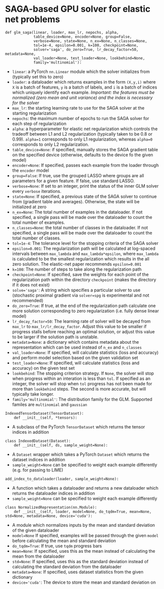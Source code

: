 # SAGA-based GPU solver for elastic net problems

```
def glm_saga(linear, loader, max_lr, nepochs, alpha, 
             table_device=None, encoder=None, group=False, 
             verbose=None, state=None, n_ex=None, n_classes=None, 
             tol=1e-4, epsilon=0.001, k=100, checkpoint=None, 
             solver='saga', do_zero=True, lr_decay_factor=50, metadata=None, 
             val_loader=None, test_loader=None, lookbehind=None, 
             family='multinomial'):
```
+ `linear`: a PyTorch `nn.Linear` module which the solver initializes from (typically set this to zero)
+ `loader`: a dataloader which returns examples in the form `(X,y,i)` where `X` is a batch of features, `y` is a batch of labels, and `i` is a batch of indices which uniquely identify each example. *Important: the features must be normalized (zero mean and unit variance) and the index is necessary for the solver*
+ `max_lr`: the starting learning rate to use for the SAGA solver at the starting regularization
+ `nepochs`: the maximum number of epochs to run the SAGA solver for each step of regularization
+ `alpha`: a hyperparameter for elastic net regularization which controls the tradeoff between L1 and L2 regularization (typically taken to be 0.8 or 0.99). `alpha=1` corresponds to only L1 regularization, whereas `alpha=0` corresponds to only L2 regularization. 
+ `table_device=None`: if specified, manually stores the SAGA gradient table on the specified device (otherwise, defaults to the device fo the given model)
+ `encoder=None`: If specified, passes each example from the loader through the `encoder` model
+ `group=False`: If true, use the grouped LASSO where groups are all parameters for a given feature. If false, use standard LASSO. 
+ `verbose=None`: If set to an integer, print the status of the inner GLM solver every `verbose` iterations. 
+ `state=None`: If specified, a previous state of the SAGA solver to continue from (gradient table and averages). Otherwise, the state will be initialized at zero
+ `n_ex=None`: The total number of examples in the dataloader. If not specified, a single pass will be made over the dataloader to count the total number of examples. 
+ `n_classes=None`: the total number of classes in the dataloader. If not specified, a single pass will be made over the dataloader to count the total number of classes. 
+ `tol=1e-4`: The tolerance level for the stopping criteria of the SAGA solver
+ `epsilon=0.001`: The regularization path will be calculated at log-spaced intervals between `max_lambda` and `max_lambda*epsilon`, where `max_lambda` is calculated to be the smallest regularization which results in the all zero solution. The elastic-net paper recommends `epsilon=0.001` 
+ `k=100`: The number of steps to take along the regularization path
+ `checkpoint=None`: If specified, save the weights for each point of the regularization path within the directory `checkpoint` (makes the directory if it does not exist)
+ `solve='saga'`: A string which specifies a particular solver to use (stochastic proximal gradient via `solver=spg` is experimental and not recommended)
+ `do_zero=True`: If true, at the end of the regularization path calculate one more solution corresponding to zero regularization (i.e. fully dense linear model)
+ `lr_decay_factor=50`: The learning rate of solver will be decayed from `max_lr` to `max_lr/lr_decay_factor`. Adjust this value to be smaller if progress stalls before reaching an optimal solution, or adjust this value to be larger if the solution path is unstable. 
+ `metadata=None`: a dictionary which contains metadata about the representation which can be used instead of `n_ex` and `n_classes`
+ `val_loader=None`: If specified, will calculate statistics (loss and accuracy) and perform model selection based on the given validation set 
+ `test_loader=None`: If specified, will calculate statistics (loss and accuracy) on the given test set
+ `lookbehind`: The stopping criterion strategy. If `None`, the solver will stop when progress within an interation is less than `tol`. If specified as an integer, the solver will stop when `tol` progress has not been made for more than `lookbehind` steps. The second is more accurate, but will typically take longer. 
+ `family='multinomial'`: The distribution family for the GLM. Supported familes are `multinomial` and `gaussian`

```
IndexedTensorDataset(TensorDataset): 
    def __init__(self, *tensors): 
```
+ A subclass of the PyTorch `TensorDataset` which returns the tensor indices in addition

```
class IndexedDataset(Dataset): 
    def __init__(self, ds, sample_weight=None): 
```
+ A `Dataset` wrapper which takes a PyTorch `Dataset` which returns the dataset indices in addition
+ `sample_weight=None` can be specified to weight each example differently (e.g. for passing to LIME)

```
add_index_to_dataloader(loader, sample_weight=None): 
```
+ A function which takes a dataloader and returns a new dataloader which returns the dataloader indices in addition
+ `sample_weight=None` can be specified to weight each example differently

```
class NormalizedRepresentation(nn.Module): 
    def __init__(self, loader, model=None, do_tqdm=True, mean=None, std=None, metadata=None, device='cuda'): 
```
+ A module which normalizes inputs by the mean and standard deviation of the given dataloader
+ `model=None` If specified, examples will be passed through the given `model` before calculating the mean and standard deviation
+ `do_tqdm=True`: If true, use `tqdm` progress bars
+ `mean=None`: If specified, uses this as the mean instead of calculating the mean from the dataloader
+ `std=None`: If specified, uses this as the standard deviation instead of calculating the standard deviation from the dataloader
+ `metadata=None`: If specified, uses dataset statistics from the given dictionary
+ `device='cuda'`: The device to store the mean and standard deviation on
